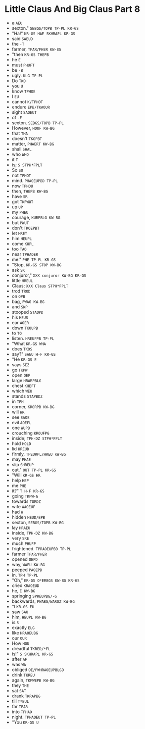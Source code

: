 # Little Claus And Big Claus Part 8

* a `AEU`
* sexton." `SEBGS/TOPB TP-PL KR-GS`
* "Ha!" `KR-GS HAE SKHRAPL KR-GS`
* said `SAEUD`
* the `-T`
* farmer, `TPAR/PHER KW-BG`
* "then `KR-GS THEPB`
* he `E`
* must `PHUFT`
* be `-B`
* ugly. `ULG TP-PL`
* Do `TKO`
* you `U`
* know `TPHOE`
* I `EU`
* cannot `K/TPHOT`
* endure `EPB/TKAOUR`
* sight `SAOEUT`
* of `-F`
* sexton. `SEBGS/TOPB TP-PL`
* However, `HOUF KW-BG`
* that `THA`
* doesn't `TKOPBT`
* matter, `PHAERT KW-BG`
* shall `SHAL`
* who `WHO`
* it `T`
* is; `S STPH*FPLT`
* So `SO`
* not `TPHOT`
* mind. `PHAOEUPBD TP-PL`
* now `TPHOU`
* then, `THEPB KW-BG`
* have `SR`
* got `TKPWOT`
* up `UP`
* my `PHEU`
* courage, `KURPBLG KW-BG`
* but `PWUT`
* don't `TKOEPBT`
* let `HRET`
* him `HEUPL`
* come `KOPL`
* too `TAO`
* near `TPHAOER`
* me." `PHE TP-PL KR-GS`
* "Stop, `KR-GS STOP KW-BG`
* ask `SK`
* conjuror," `XXX conjuror KW-BG KR-GS`
* little `HREUL`
* Claus; `XXX Claus STPH*FPLT`
* trod `TROD`
* on `OPB`
* bag, `PWAG KW-BG`
* and `SKP`
* stooped `STAOPD`
* his `HEUS`
* ear `AOER`
* down `TKOUPB`
* to `TO`
* listen. `HREUFPB TP-PL`
* "What `KR-GS WHA`
* does `TKOS`
* say?" `SAEU H-F KR-GS`
* "He `KR-GS E`
* says `SEZ`
* go `TKPW`
* open `OEP`
* large `HRARPBLG`
* chest `KHEFT`
* which `WEU`
* stands `STAPBDZ`
* in `TPH`
* corner, `KRORPB KW-BG`
* will `HR`
* see `SAOE`
* evil `AOEFL`
* one `WUPB`
* crouching `KROUFPG`
* inside; `TPH-DZ STPH*FPLT`
* hold `HOLD`
* lid `HREUD`
* firmly, `TPEURPL/HREU KW-BG`
* may `PHAE`
* slip `SHREUP`
* out." `OUT TP-PL KR-GS`
* "Will `KR-GS HR`
* help `HEP`
* me `PHE`
* it?" `T H-F KR-GS`
* going `TKPW-G`
* towards `TORDZ`
* wife `WAOEUF`
* had `H`
* hidden `HEUD/EPB`
* sexton, `SEBGS/TOPB KW-BG`
* lay `HRAEU`
* inside, `TPH-DZ KW-BG`
* very `SRE`
* much `PHUFP`
* frightened. `TPRAOEUPBD TP-PL`
* farmer `TPAR/PHER`
* opened `OEPD`
* way, `WAEU KW-BG`
* peeped `PAOEPD`
* in. `TPH TP-PL`
* "Oh," `KR-GS O*ERBGS KW-BG KR-GS`
* cried `KRAOEUD`
* he, `E KW-BG`
* springing `SPREUPBG/-G`
* backwards, `PWABG/WARDZ KW-BG`
* "I `KR-GS EU`
* saw `SAU`
* him, `HEUPL KW-BG`
* is `S`
* exactly `ELG`
* like `HRAOEUBG`
* our `OUR`
* How `HOU`
* dreadful `TKRED/*FL`
* is!" `S SKHRAPL KR-GS`
* after `AF`
* was `WA`
* obliged `OE/PWHRAOEUPBLGD`
* drink `TKREU`
* again, `TKPWEPB KW-BG`
* they `THE`
* sat `SAT`
* drank `TKRAPBG`
* till `T*EUL`
* far `TPAR`
* into `TPHAO`
* night. `TPHAOEUT TP-PL`
* "You `KR-GS U`
